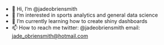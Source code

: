 - 👋 Hi, I’m @jadeobriensmith
- 👀 I’m interested in sports analytics and general data science
- 🌱 I’m currently learning how to create shiny dashboards
- 📫 How to reach me twitter: @jadeobriensmith 
                      email: jade_obriensmith@hotmail.com

<!---
jadeobriensmith/jadeobriensmith is a ✨ special ✨ repository because its `README.md` (this file) appears on your GitHub profile.
You can click the Preview link to take a look at your changes.
--->
